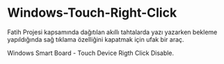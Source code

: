 # Windows-Touch-Right-Click
Fatih Projesi kapsamında dağıtılan akıllı tahtalarda yazı yazarken bekleme yapıldığında sağ tıklama özelliğini kapatmak için ufak bir araç.

Windows Smart Board - Touch Device Rigth Click Disable.
